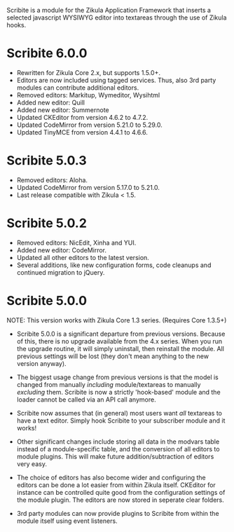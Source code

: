 Scribite is a module for the Zikula Application Framework that inserts a 
selected javascript WYSIWYG editor into textareas through the use of Zikula hooks.

Scribite 6.0.0
==============

- Rewritten for Zikula Core 2.x, but supports 1.5.0+.
- Editors are now included using tagged services. Thus, also 3rd party modules can contribute additional editors.
- Removed editors: Markitup, Wymeditor, Wysihtml
- Added new editor: Quill
- Added new editor: Summernote
- Updated CKEditor from version 4.6.2 to 4.7.2.
- Updated CodeMirror from version 5.21.0 to 5.29.0.
- Updated TinyMCE from version 4.4.1 to 4.6.6.

Scribite 5.0.3
==============

- Removed editors: Aloha.
- Updated CodeMirror from version 5.17.0 to 5.21.0.
- Last release compatible with Zikula < 1.5.

Scribite 5.0.2
==============

- Removed editors: NicEdit, Xinha and YUI.
- Added new editor: CodeMirror.
- Updated all other editors to the latest version.
- Several additions, like new configuration forms, code cleanups and continued migration to jQuery.


Scribite 5.0.0
==============

NOTE: This version works with Zikula Core 1.3 series. (Requires Core 1.3.5+)

* Scribite 5.0.0 is a significant departure from previous versions. Because of
this, there is no upgrade available from the 4.x series. When you run the 
upgrade routine, it will simply uninstall, then reinstall the module. All
previous settings will be lost (they don't mean anything to the new version
anyway).

* The biggest usage change from previous versions is that the model is changed from 
manually *including* module/textareas to manually *excluding* them. Scribite
is now a strictly 'hook-based' module and the loader cannot be called via an
API call anymore.

* Scribite now assumes that (in general) most users want *all* textareas to have
a text editor. Simply hook Scribite to your subscriber module and it works!

* Other significant changes include storing all data in the modvars table instead 
of a module-specific table, and the conversion of all editors to module plugins.
This will make future addition/subtraction of editors very easy.

* The choice of editors has also become wider and configuring the editors can be done a lot easier from within Zikula itself. CKEditor for instance can be controlled quite good from the configuration settings of the module plugin. The editors are now stored in seperate clear folders.

* 3rd party modules can now provide plugins to Scribite from within the module itself using event listeners.
